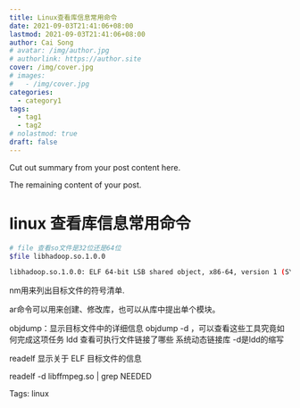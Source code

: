 ```yaml
---
title: Linux查看库信息常用命令
date: 2021-09-03T21:41:06+08:00
lastmod: 2021-09-03T21:41:06+08:00
author: Cai Song
# avatar: /img/author.jpg
# authorlink: https://author.site
cover: /img/cover.jpg
# images:
#   - /img/cover.jpg
categories:
  - category1
tags:
  - tag1
  - tag2
# nolastmod: true
draft: false
---
```


Cut out summary from your post content here.

<!--more-->

The remaining content of your post.
# linux 查看库信息常用命令

```bash
# file 查看so文件是32位还是64位
$file libhadoop.so.1.0.0

libhadoop.so.1.0.0: ELF 64-bit LSB shared object, x86-64, version 1 (SYSV), dynamically linked, not stripped
```

nm用来列出目标文件的符号清单.

ar命令可以用来创建、修改库，也可以从库中提出单个模块。


objdump：显示目标文件中的详细信息
objdump -d <command>，可以查看这些工具究竟如何完成这项任务
ldd  查看可执行文件链接了哪些  系统动态链接库
-d是ldd的缩写

readelf 显示关于 ELF 目标文件的信息

readelf -d libffmpeg.so | grep NEEDED

Tags:
  linux